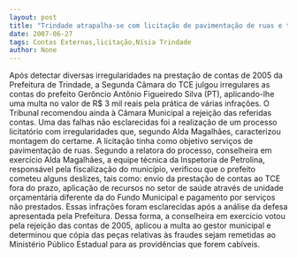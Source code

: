 ```yaml
---
layout: post
title: "Trindade atrapalha-se com licitação de pavimentação de ruas e tem contas rejeitadas"
date: 2007-06-27
tags: Contas Externas,licitação,Nísia Trindade
author: None
---
```

Ap&oacute;s detectar diversas irregularidades na presta&ccedil;&atilde;o de contas de 2005 da Prefeitura de Trindade, a Segunda C&acirc;mara do TCE julgou irregulares as contas do prefeito Ger&ocirc;ncio Ant&ocirc;nio Figueiredo Silva (PT), aplicando-lhe uma multa no valor de R$ 3 mil reais pela pr&aacute;tica de v&aacute;rias infra&ccedil;&otilde;es. 
O Tribunal recomendou ainda &agrave; C&acirc;mara Municipal a rejei&ccedil;&atilde;o das referidas contas.
Uma das falhas n&atilde;o esclarecidas foi a realiza&ccedil;&atilde;o de um processo licitat&oacute;rio com irregularidades que, segundo Alda Magalh&atilde;es, caracterizou montagem do certame. A licita&ccedil;&atilde;o tinha como objetivo servi&ccedil;os de pavimenta&ccedil;&atilde;o de ruas. 
Segundo a relatora do processo, conselheira em exerc&iacute;cio Alda Magalh&atilde;es, a equipe t&eacute;cnica da Inspetoria de Petrolina, respons&aacute;vel pela fiscaliza&ccedil;&atilde;o do munic&iacute;pio, verificou que o prefeito cometeu alguns deslizes, tais como: envio da presta&ccedil;&atilde;o de contas ao TCE fora do prazo, aplica&ccedil;&atilde;o de recursos no setor de sa&uacute;de atrav&eacute;s de unidade or&ccedil;ament&aacute;ria diferente da do Fundo Municipal e pagamento por servi&ccedil;os n&atilde;o prestados. Essas infra&ccedil;&otilde;es foram esclarecidas ap&oacute;s a an&aacute;lise da defesa apresentada pela Prefeitura.
Dessa forma, a conselheira em exerc&iacute;cio votou pela rejei&ccedil;&atilde;o das contas de 2005, aplicou a multa ao gestor municipal e determinou que c&oacute;pia das pe&ccedil;as relativas &agrave;s fraudes sejam remetidas ao Minist&eacute;rio P&uacute;blico Estadual para as provid&ecirc;ncias que forem cab&iacute;veis. 